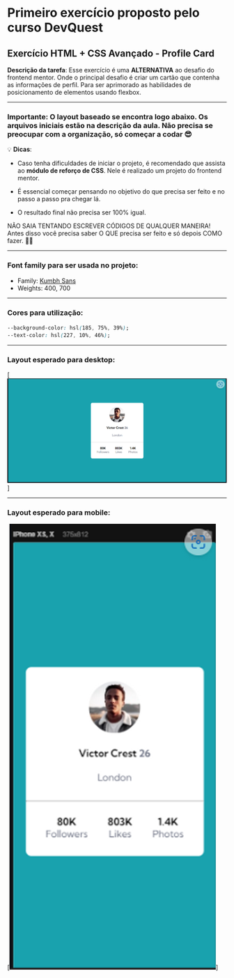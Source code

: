 # Primeiro exercício proposto pelo curso DevQuest

## Exercício HTML + CSS Avançado - Profile Card

**Descrição da tarefa**: Esse exercício é uma **ALTERNATIVA** ao desafio do frontend mentor. Onde o principal desafio é criar um cartão que contenha as informações de perfil. Para ser aprimorado as habilidades de posicionamento de elementos usando flexbox. 

---

### **Importante:** O layout baseado se encontra logo abaixo. Os arquivos iniciais estão na descrição da aula. Não precisa se preocupar com a organização, só começar a codar 😎

<aside>

💡 **Dicas**: 
- Caso tenha dificuldades de iniciar o projeto, é recomendado que assista ao **módulo de reforço de CSS**. Nele é realizado um projeto do frontend mentor. 

- É essencial começar pensando no objetivo do que precisa ser feito e no passo a passo pra chegar lá.

- O resultado final não precisa ser 100% igual.

NÃO SAIA TENTANDO ESCREVER CÓDIGOS DE QUALQUER MANEIRA! Antes disso você precisa saber O QUE precisa ser feito e só depois COMO fazer. 🧙‍♂️

</aside>

---

### Font family para ser usada no projeto:

- Family: [Kumbh Sans](https://fonts.google.com/specimen/Kumbh+Sans)
- Weights: 400, 700

---

### Cores para utilização:

```css
--background-color: hsl(185, 75%, 39%);
--text-color: hsl(227, 10%, 46%);
```

---

### **Layout esperado para desktop:**

[<img src="resolucao-israel/design/desktop-design.png" alt="Design para computador">]

---

### **Layout esperado para mobile:**

[<img src="resolucao-israel/design/mobile-design.png" alt="Design para celular">]